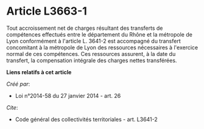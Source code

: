 # Article L3663-1

Tout accroissement net de charges résultant des transferts de compétences effectués entre le département du Rhône et la
métropole de Lyon conformément à l'article L. 3641-2 est accompagné du transfert concomitant à la métropole de Lyon des
ressources nécessaires à l'exercice normal de ces compétences. Ces ressources assurent, à la date du transfert, la
compensation intégrale des charges nettes transférées.

**Liens relatifs à cet article**

_Créé par_:

  - Loi n°2014-58 du 27 janvier 2014 - art. 26

_Cite_:

  - Code général des collectivités territoriales - art. L3641-2
